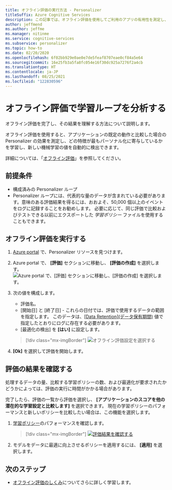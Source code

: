 ```yaml
---
title: オフライン評価の実行方法 - Personalizer
titleSuffix: Azure Cognitive Services
description: この記事では、オフライン評価を使用してご利用のアプリの有用性を測定し、学習ループを分析する方法について示します。
author: jeffmend
ms.author: jeffme
ms.manager: nitinme
ms.service: cognitive-services
ms.subservice: personalizer
ms.topic: how-to
ms.date: 02/20/2020
ms.openlocfilehash: 6f02bb929e0ae0e7de5feaf8707eae0cf84a5e64
ms.sourcegitcommit: 16e25fb3a5fa8fc054e16f30dc925a7276f2a4cb
ms.translationtype: HT
ms.contentlocale: ja-JP
ms.lasthandoff: 08/25/2021
ms.locfileid: "122830596"
---
```

# <a name="analyze-your-learning-loop-with-an-offline-evaluation"></a>オフライン評価で学習ループを分析する

オフライン評価を完了し、その結果を理解する方法について説明します。

オフライン評価を使用すると、アプリケーションの既定の動作と比較した場合の Personalizer の効果を測定し、どの特徴が最もパーソナル化に寄与しているかを学習し、新しい機械学習の値を自動的に検出できます。

詳細については、「[オフライン評価](concepts-offline-evaluation.md)」を参照してください。

## <a name="prerequisites"></a>前提条件

* 構成済みの Personalizer ループ
* Personalizer ループには、代表的な量のデータが含まれている必要があります。意味のある評価結果を得るには、おおよそ、50,000 個以上のイベントをログに記録することをお勧めします。 必要に応じて、同じ評価で比較およびテストできる以前にエクスポートした _学習ポリシー_ ファイルを使用することもできます。

## <a name="run-an-offline-evaluation"></a>オフライン評価を実行する

1. [Azure portal](https://azure.microsoft.com/free/cognitive-services) で、Personalizer リソースを見つけます。
1. Azure portal で、 **[評価]** セクションに移動し、 **[評価の作成]** を選択します。
    ![Azure portal で、**[評価]** セクションに移動し、**[評価の作成]** を選択します。](./media/offline-evaluation/create-new-offline-evaluation.png)
1. 次の値を構成します。

    * 評価名。
    * [開始日] と [終了日] - これらの日付では、評価で使用するデータの範囲を指定します。 このデータは、[[Data Retention]\(データ保有期間\)](how-to-settings.md) 値で指定したとおりにログに存在する必要があります。
    * [最適化の検出] を **[はい]** に設定します。

    > [!div class="mx-imgBorder"]
    > ![オフライン評価設定を選択する](./media/offline-evaluation/create-an-evaluation-form.png)

1. **[Ok]** を選択して評価を開始します。

## <a name="review-the-evaluation-results"></a>評価の結果を確認する

処理するデータの量、比較する学習ポリシーの数、および最適化が要求されたかどうかによっては、評価の実行に時間がかかる場合があります。

完了したら、評価の一覧から評価を選択し、 **[アプリケーションのスコアを他の潜在的な学習設定と比較します]** を選択できます。 現在の学習ポリシーのパフォーマンスと新しいポリシーを比較したい場合は、この機能を選択します。

1. [学習ポリシー](concepts-offline-evaluation.md#discovering-the-optimized-learning-policy)のパフォーマンスを確認します。

    > [!div class="mx-imgBorder"]
    > [![評価結果を確認する](./media/offline-evaluation/evaluation-results.png)](./media/offline-evaluation/evaluation-results.png#lightbox)

1. モデルをデータに最適に向上させるポリシーを適用するには、 **[適用]** を選択します。

## <a name="next-steps"></a>次のステップ

* [オフライン評価のしくみ](concepts-offline-evaluation.md)についてさらに詳しく学習します。
